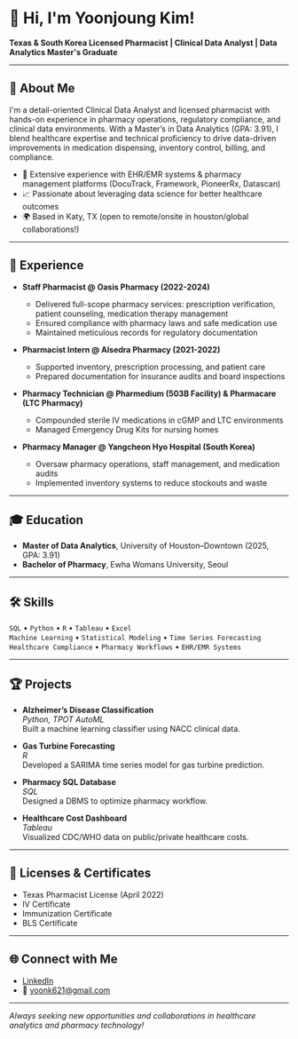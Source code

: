 # 👋 Hi, I'm Yoonjoung Kim!

**Texas & South Korea Licensed Pharmacist | Clinical Data Analyst | Data Analytics Master's Graduate**

---

## 🚀 About Me

I'm a detail-oriented Clinical Data Analyst and licensed pharmacist with hands-on experience in pharmacy operations, regulatory compliance, and clinical data environments. With a Master’s in Data Analytics (GPA: 3.91), I blend healthcare expertise and technical proficiency to drive data-driven improvements in medication dispensing, inventory control, billing, and compliance.

- 🏥 Extensive experience with EHR/EMR systems & pharmacy management platforms (DocuTrack, Framework, PioneerRx, Datascan)
- 📈 Passionate about leveraging data science for better healthcare outcomes
- 🌍 Based in Katy, TX (open to remote/onsite in houston/global collaborations!)

---

## 💼 Experience

- **Staff Pharmacist @ Oasis Pharmacy (2022-2024)**
  - Delivered full-scope pharmacy services: prescription verification, patient counseling, medication therapy management
  - Ensured compliance with pharmacy laws and safe medication use
  - Maintained meticulous records for regulatory documentation

- **Pharmacist Intern @ Alsedra Pharmacy (2021-2022)**
  - Supported inventory, prescription processing, and patient care
  - Prepared documentation for insurance audits and board inspections

- **Pharmacy Technician @ Pharmedium (503B Facility) & Pharmacare (LTC Pharmacy)**
  - Compounded sterile IV medications in cGMP and LTC environments
  - Managed Emergency Drug Kits for nursing homes

- **Pharmacy Manager @ Yangcheon Hyo Hospital (South Korea)**
  - Oversaw pharmacy operations, staff management, and medication audits
  - Implemented inventory systems to reduce stockouts and waste

---

## 🎓 Education

- **Master of Data Analytics**, University of Houston–Downtown (2025, GPA: 3.91)
- **Bachelor of Pharmacy**, Ewha Womans University, Seoul

---

## 🛠️ Skills

`SQL` • `Python` • `R` • `Tableau` • `Excel`  
`Machine Learning` • `Statistical Modeling` • `Time Series Forecasting`  
`Healthcare Compliance` • `Pharmacy Workflows` • `EHR/EMR Systems`

---

## 🏆 Projects

- **Alzheimer’s Disease Classification**  
  _Python, TPOT AutoML_  
  Built a machine learning classifier using NACC clinical data.

- **Gas Turbine Forecasting**  
  _R_  
  Developed a SARIMA time series model for gas turbine prediction.

- **Pharmacy SQL Database**  
  _SQL_  
  Designed a DBMS to optimize pharmacy workflow.

- **Healthcare Cost Dashboard**  
  _Tableau_  
  Visualized CDC/WHO data on public/private healthcare costs.

---

## 📜 Licenses & Certificates

- Texas Pharmacist License (April 2022)
- IV Certificate
- Immunization Certificate
- BLS Certificate

---

## 🌐 Connect with Me

- [LinkedIn](https://www.linkedin.com/in/yoonjoung-kim-a56a91161)
- 📧 yoonk621@gmail.com

---

_Always seeking new opportunities and collaborations in healthcare analytics and pharmacy technology!_
